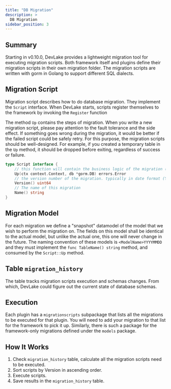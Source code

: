 ```yaml
---
title: "DB Migration"
description: >
  DB Migration
sidebar_position: 3
---
```


## Summary
Starting in v0.10.0, DevLake provides a lightweight migration tool for executing migration scripts.
Both framework itself and plugins define their migration scripts in their own migration folder.
The migration scripts are written with gorm in Golang to support different SQL dialects.


## Migration Script
Migration script describes how to do database migration.
They implement the `Script` interface.
When DevLake starts, scripts register themselves to the framework by invoking the `Register` function

The method `Up` contains the steps of migration. When you write a new migration script,
please pay attention to the fault tolerance and the side effect. If something goes wrong during the migration,
it would be better if the  failed script could be safely retry. For this purpose, the migration scripts should be well-designed.
For example, if you created a temporary table in the `Up` method, it should be dropped before exiting, regardless of success or failure.

```go
type Script interface {
    // this function will contain the business logic of the migration (e.g. DDL logic)
	Up(ctx context.Context, db *gorm.DB) errors.Error
    // the version number of the migration. typically in date format (YYYYMMDDHHMMSS), e.g. 20220728000001. Migrations are executed sequentially based on this number.
	Version() uint64
	// The name of this migration
	Name() string
}
```

## Migration Model

For each migration we define a "snapshot" datamodel of the model that we wish to perform the migration on.
The fields on this model shall be identical to the actual model, but unlike the actual one, this one will
never change in the future. The naming convention of these models is `<ModelName>YYYYMMDD` and they must implement
the `func TableName() string` method, and consumed by the `Script::Up` method.

## Table `migration_history`

The table tracks migration scripts execution and schemas changes.
From which, DevLake could figure out the current state of database schemas.

## Execution

Each plugin has a `migrationscripts` subpackage that lists all the migrations to be executed for that plugin. You
will need to add your migration to that list for the framework to pick it up. Similarly, there is such a package
for the framework-only migrations defined under the `models` package.


## How It Works
1. Check `migration_history` table, calculate all the migration scripts need to be executed.
2. Sort scripts by Version in ascending order.
3. Execute scripts.
4. Save results in the `migration_history` table.
